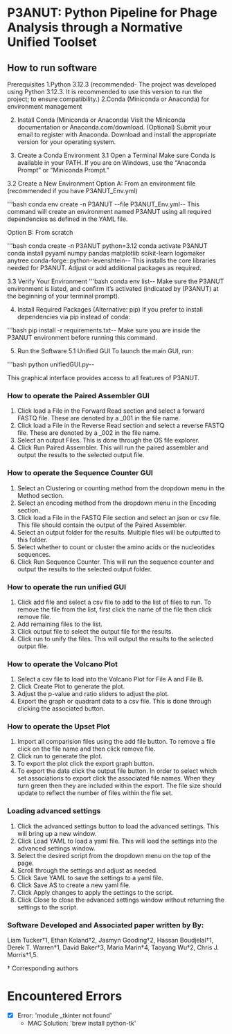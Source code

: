 # P3ANUT: Python Pipeline for Phage Analysis through a Normative Unified Toolset

## How to run software
Prerequisites
1.Python 3.12.3 (recommended- The project was developed using Python 3.12.3. It is recommended to use this version to run the project; to ensure compatibility.)
2.Conda (Miniconda or Anaconda) for environment management

2. Install Conda (Miniconda or Anaconda)
Visit the Miniconda documentation or Anaconda.com/download.
(Optional) Submit your email to register with Anaconda.
Download and install the appropriate version for your operating system.

4. Create a Conda Environment
3.1 Open a Terminal
Make sure Conda is available in your PATH. If you are on Windows, use the “Anaconda Prompt” or “Miniconda Prompt.”

3.2 Create a New Environment
Option A: From an environment file (recommended if you have P3ANUT_Env.yml)

'''bash
conda env create -n P3ANUT --file P3ANUT_Env.yml--
This command will create an environment named P3ANUT using all required dependencies as defined in the YAML file.

Option B: From scratch

'''bash
conda create -n P3ANUT python=3.12
conda activate P3ANUT
conda install pyyaml numpy pandas matplotlib scikit-learn logomaker anytree conda-forge::python-levenshtein--
This installs the core libraries needed for P3ANUT. Adjust or add additional packages as required.

3.3 Verify Your Environment
'''bash
conda env list--
Make sure the P3ANUT environment is listed, and confirm it’s activated (indicated by (P3ANUT) at the beginning of your terminal prompt).

4. Install Required Packages (Alternative: pip)
If you prefer to install dependencies via pip instead of conda:

'''bash
pip install -r requirements.txt--
Make sure you are inside the P3ANUT environment before running this command.

5. Run the Software
5.1 Unified GUI
To launch the main GUI, run:

'''bash
python unifiedGUI.py--

This graphical interface provides access to all features of P3ANUT.

### How to operate the Paired Assembler GUI
1. Click load a File in the Forward Read section and select a forward FASTQ file. These are denoted by a _001 in the file name.
2. Click load a File in the Reverse Read section and select a reverse FASTQ file. These are denoted by a _002 in the file name.
3. Select an output Files. This is done through the OS file explorer.
4. Click Run Paired Assembler. This will run the paired assembler and output the results to the selected output file.

### How to operate the Sequence Counter GUI
1. Select an Clustering or counting method from the dropdown menu in the Method section.
2. Select an encoding method from the dropdown menu in the Encoding section.
3. Click load a File in the FASTQ File section and select an json or csv file. This file should contain the output of the Paired Assembler.
4. Select an output folder for the results. Multiple files will be outputted to this folder.
5. Select whether to count or cluster the amino acids or the nucleotides sequences.
6. Click Run Sequence Counter. This will run the sequence counter and output the results to the selected output folder.

### How to operate the run unified GUI
1. Click add file and select a csv file to add to the list of files to run. To remove the file from the list, first click the name of the file then click remove file.
2. Add remaining files to the list.
3. Click output file to select the output file for the results.
4. Click run to unify the files. This will output the results to the selected output file.

### How to operate the Volcano Plot
1. Select a csv file to load into the Volcano Plot for File A and File B.
2. Click Create Plot to generate the plot.
3. Adjust the p-value and ratio sliders to adjust the plot.
4. Export the graph or quadrant data to a csv file. This is done through clicking the associated button.

### How to operate the Upset Plot
1. Import all comparision files using the add file button. To remove a file click on the file name and then click remove file.
2. Click run to generate the plot.
3. To export the plot click the export graph button.
4. To export the data click the output file button. In order to select which set associations to export click the associated file names. When they turn green then they are included within the export. The file size should update to reflect the number of files within the file set.

### Loading advanced settings
1. Click the advanced settings button to load the advanced settings. This will bring up a new window.
2. Click Load YAML to load a yaml file. This will load the settings into the advanced settings window.
3. Select the desired script from the dropdown menu on the top of the page.
4. Scroll through the settings and adjust as needed.
5. Click Save YAML to save the settings to a yaml file.
6. Click Save AS to create a new yaml file.
7. Click Apply changes to apply the settings to the script.
8. Click Close to close the advanced settings window without returning the settings to the script.

### Software Developed and Associated paper written by By:

Liam Tucker†1, Ethan Koland†2, Jasmyn Gooding†2, Hassan Boudjelal†1, Derek T. Warren†1, David Baker†3, Maria Marin†4, Taoyang Wu†2, Chris J. Morris†1,5.

† Corresponding authors







# Encountered Errors
- [x] Error: 'module _tkinter not found' 
  - MAC Solution: 'brew install python-tk'
